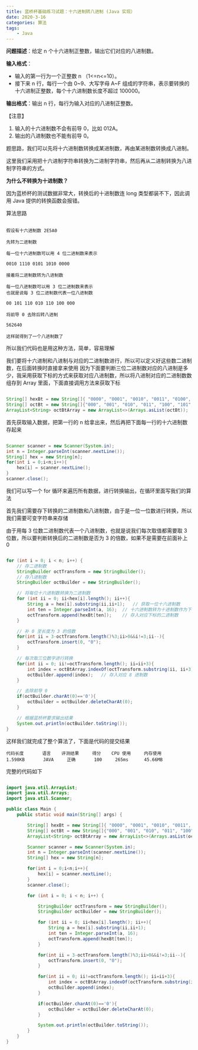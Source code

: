 ```yaml
---
title: 蓝桥杯基础练习试题：十六进制转八进制 (Java 实现）
date: 2020-3-16
categories: 算法
tags:
    - Java
---
```


**问题描述**：给定 n 个十六进制正整数，输出它们对应的八进制数。

**输入格式**：
- 输入的第一行为一个正整数 n （1<=n<=10）。
- 接下来 n 行，每行一个由 0\~9、大写字母 A\~F 组成的字符串，表示要转换的十六进制正整数，每个十六进制数长度不超过 100000。

**输出格式**：输出 n 行，每行为输入对应的八进制正整数。

【注意】
1. 输入的十六进制数不会有前导 0，比如 012A。
2. 输出的八进制数也不能有前导 0。

题思路，我们可以先将十六进制数转换成某进制数，再由某进制数转换成八进制。

这里我们采用把十六进制字符串转换为二进制字符串，然后再从二进制转换为八进制字符串的方式。

**为什么不转换为十进制数？**

因为蓝桥杯的测试数据非常大，转换后的十进制数连 long 类型都装不下，因此调用 Java 提供的转换函数会报错。

<!-- more -->

算法思路

```Text

假设有十六进制数 2E5A0

先转为二进制数

每一位十六进制数可以用 4 位二进制数来表示

0010 1110 0101 1010 0000

接着将二进制数转为八进制数

每一位八进制数可以用 3 位二进制数来表示
也就是说每 3 位二进制数代表一位八进制数

00 101 110 010 110 100 000

将前导 0 去除后转八进制

562640

这样就得到了一个八进制数了

```

所以我们代码也是用这种方法，简单，容易理解

我们要将十六进制和八进制与对应的二进制数进行，所以可以定义好这些数二进制数，在后面转换时直接拿来使用
因为下面要判断三位二进制数对应的八进制是多少，我采用获取下标的方式来获取对应八进制数，所以将八进制对应的二进制数数组存到 Array 里面，下面直接调用方法来获取下标

```Java

String[] hexBt = new String[]{ "0000", "0001", "0010", "0011", "0100", "0101", "0110", "0111", "1000", "1001", "1010", "1011", "1100", "1101", "1110", "1111"};
String[] octBt = new String[]{"000", "001", "010", "011", "100", "101", "110", "111"};
ArrayList<String> octBtArray = new ArrayList<>(Arrays.asList(octBt));

```

首先获取输入数据，把第一行的 n 给拿出来，然后再把下面每一行的十六进制数存起来

```Java

Scanner scanner = new Scanner(System.in);
int n = Integer.parseInt(scanner.nextLine());
String[] hex = new String[n];
for(int i = 0;i<n;i++){
    hex[i] = scanner.nextLine();
}
scanner.close();

```

我们可以写一个 for 循环来遍历所有数据，进行转换输出，在循环里面写我们的算法

首先我们需要存下转换的二进制数和八进制数，由于是一位一位数进行转换，所以我们需要可变字符串来存储

由于用每 3 位数二进制数代表一个八进制数，也就是说我们每次取值都需要取 3 位数，所以要判断转换后的二进制数是否为 3 的倍数，如果不是需要在前面补上 0

```Java

for (int i = 0; i < n; i++) {
    // 存二进制数
    StringBuilder octTransform = new StringBuilder();
    // 存八进制数
    StringBuilder octBuilder = new StringBuilder();

    // 将每位十六进制数转换为二进制数
    for (int ii = 0; ii<hex[i].length(); ii++){
        String a = hex[i].substring(ii,ii+1);   // 获取一位十六进制数
        int ten = Integer.parseInt(a, 16);  // 十六进制数转为十进制数作为下标
        octTransform.append(hexBt[ten]);    // 存入对应下标的二进制数
    }

    // 补 0 至长度为 3 的倍数
    for(int ii = 3-octTransform.length()%3;ii>0&&i!=3;ii--){
        octTransform.insert(0, "0");
    }

    // 每次取三位数字进行转换
    for(int ii = 0; ii!=octTransform.length(); ii=ii+3){
        int index = octBtArray.indexOf(octTransform.substring(ii, ii+3));   // 判断取到的 3 位数在 octBt 数组的位置
        octBuilder.append(index);   // 存入对应 8 进制数
    }

    // 去除前导 0
    if(octBuilder.charAt(0)=='0'){
        octBuilder = octBuilder.deleteCharAt(0);
    }

    // 根据蓝桥杯要求输出结果
    System.out.println(octBuilder.toString());
}

```

这样我们就完成了整个算法了，下面是代码的提交结果

```Text
代码长度       语言    评测结果     得分    CPU 使用     内存使用
1.598KB       JAVA     正确       100     265ms      45.66MB
```

完整的代码如下

```Java

import java.util.ArrayList;
import java.util.Arrays;
import java.util.Scanner;

public class Main {
    public static void main(String[] args) {

        String[] hexBt = new String[]{ "0000", "0001", "0010", "0011", "0100", "0101", "0110", "0111", "1000", "1001", "1010", "1011", "1100", "1101", "1110", "1111"};
        String[] octBt = new String[]{"000", "001", "010", "011", "100", "101", "110", "111"};
        ArrayList<String> octBtArray = new ArrayList<>(Arrays.asList(octBt));

        Scanner scanner = new Scanner(System.in);
        int n = Integer.parseInt(scanner.nextLine());
        String[] hex = new String[n];

        for(int i = 0;i<n;i++){
            hex[i] = scanner.nextLine();
        }
        scanner.close();

        for (int i = 0; i < n; i++) {

            StringBuilder octTransform = new StringBuilder();
            StringBuilder octBuilder = new StringBuilder();

            for (int ii = 0; ii<hex[i].length(); ii++){
                String a = hex[i].substring(ii,ii+1);
                int ten = Integer.parseInt(a, 16);
                octTransform.append(hexBt[ten]);
            }

            for(int ii = 3-octTransform.length()%3;ii>0&&i!=3;ii--){
                octTransform.insert(0, "0");
            }

            for(int ii = 0; ii!=octTransform.length(); ii=ii+3){
                int index = octBtArray.indexOf(octTransform.substring(ii, ii+3));
                octBuilder.append(index);
            }

            if(octBuilder.charAt(0)=='0'){
                octBuilder = octBuilder.deleteCharAt(0);
            }

            System.out.println(octBuilder.toString());
        }
    }
}

```
